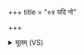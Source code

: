 +++
title = "०४ यदि नो"

+++
<details><summary>मूलम् (VS)</summary>

यदि॑ नो॒ गां हंसि॒ यद्यश्वं॒ यदि॒ पूरु॑षम्।  
तं त्वा॒ सीसे॑न विध्यामो॒ यथा॒ नो ऽसो॒ अवी॑रहा ॥
</details>